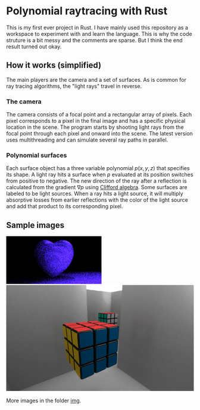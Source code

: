 # Polynomial raytracing with Rust

This is my first ever project in Rust. I have mainly used this repository as a workspace to experiment with and learn the language. This is why the code struture is a bit messy and the comments are sparse. But I think the end result turned out okay.

## How it works (simplified)

The main players are the camera and a set of surfaces. As is common for ray tracing algorithms, the "light rays" travel in reverse.

### The camera

The camera consists of a focal point and a rectangular array of pixels. Each pixel corresponds to a pixel in the final image and has a specific physical location in the scene. The program starts by shooting light rays from the focal point through each pixel and onward into the scene. The latest version uses multithreading and can simulate several ray paths in parallel.

### Polynomial surfaces

Each surface object has a three variable polynomial $p(x,y,z)$ that specifies its shape. A light ray hits a surface when $p$ evaluated at its position switches from positive to negative. The new direction of the ray after a reflection is calculated from the gradient $\nabla p$ using [Clifford algebra](https://github.com/Cytochromeb6-f/space_alg). Some surfaces are labeled to be light sources. When a ray hits a light source, it will multiply absorptive losses from earlier reflections with the color of the light source and add that product to its corresponding pixel.

## Sample images

![A heart using a sixth degree polynomial with 22 terms](img/heart.png)
![The smaller cubes are made using p(x,y,z) = x^8 + y^8 + z^8 - c](img/rubikscube200.png)

More images in the folder [img](/img).
